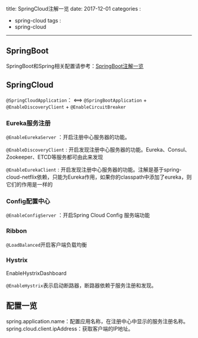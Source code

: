 title: SpringCloud注解一览
date: 2017-12-01
categories : 
  - spring-cloud
tags : 
  - spring-cloud
---


## SpringBoot

SpringBoot和Spring相关配置请参考：[SpringBoot注解一览](/2017/12/01/2017-12-01-SpringBoot注解一览/)  

## SpringCloud


`@SpringCloudApplication`： <==>  `@SpringBootApplication` + `@EnableDiscoveryClient` + `@EnableCircuitBreaker`


### Eureka服务注册

`@EnableEurekaServer` ：开启注册中心服务器的功能。

`@EnableDiscoveryClient` : 开启发现注册中心服务器的功能。Eureka、Consul、Zookeeper、ETCD等服务都可由此来发现

`@EnableEurekaClient` : 开启发现注册中心服务器的功能。注解是基于spring-cloud-netflix依赖，只能为Eureka作用，如果你的classpath中添加了eureka，则它们的作用是一样的




### Config配置中心

`@EnableConfigServer` ：开启Spring Cloud Config 服务端功能


### Ribbon 

`@LoadBalanced`开启客户端负载均衡


### Hystrix 

EnableHystrixDashboard

`@EnableHystrix`表示启动断路器，断路器依赖于服务注册和发现。

## 配置一览


spring.application.name：配置应用名称，在注册中心中显示的服务注册名称。
spring.cloud.client.ipAddress：获取客户端的IP地址。